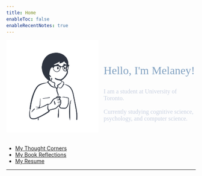 ```yaml
---
title: Home
enableToc: false
enableRecentNotes: true
---
```


<div style="-webkit-column-count: 2; -moz-column-count: 2; column-count: 2; -webkit-column-rule: 0px dotted #e0e0e0; -moz-column-rule: 0px dotted #e0e0e0; column-rule: 0px dotted #e0e0e0;">
<img src="https://raw.githubusercontent.com/mel10c/image/main/obsidian/peep.png" width="300"/>
 <br>  <br>  <br>  <br>  <p style="font-size:30px; color:#81A1C1; font-family:'fira code'">Hello, I'm Melaney!</p> <p style="font-size:16px; color:#C8D0E0; font-family:'fira code'"> I am a student at University of Toronto. <br>   <br> Currently studying cognitive science, psychology, and computer science.</p>
</div>

- [My Thought Corners](/tags/blog)
- [My Book Reflections](/tags/reflection)
- [My Resume](documents/resume.md)

---

